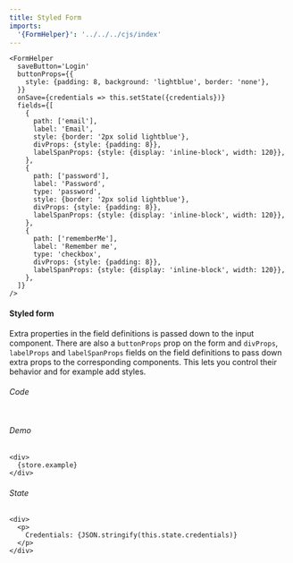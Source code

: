 ```yaml
---
title: Styled Form
imports:
  '{FormHelper}': '../../../cjs/index'
---
```

```store example
<FormHelper
  saveButton='Login'
  buttonProps={{
    style: {padding: 8, background: 'lightblue', border: 'none'},
  }}
  onSave={credentials => this.setState({credentials})}
  fields={[
    {
      path: ['email'], 
      label: 'Email', 
      style: {border: '2px solid lightblue'},
      divProps: {style: {padding: 8}},
      labelSpanProps: {style: {display: 'inline-block', width: 120}},
    },
    {
      path: ['password'], 
      label: 'Password', 
      type: 'password', 
      style: {border: '2px solid lightblue'},
      divProps: {style: {padding: 8}},
      labelSpanProps: {style: {display: 'inline-block', width: 120}},
    },
    {
      path: ['rememberMe'], 
      label: 'Remember me', 
      type: 'checkbox', 
      divProps: {style: {padding: 8}},
      labelSpanProps: {style: {display: 'inline-block', width: 120}},
    },
  ]}
/>
```
#### Styled form
Extra properties in the field definitions is passed down to the input
component. There are also a `buttonProps` prop on the form and `divProps`,
`labelProps` and `labelSpanProps` fields on the field definitions to pass
down extra props to the corresponding components. This lets you control 
their behavior and for example add styles.

###### Code
```stored example jsx
```

###### Demo
```render
<div>
  {store.example}
</div>
```

###### State
```render
<div>
  <p>
    Credentials: {JSON.stringify(this.state.credentials)}
  </p>
</div>
```
